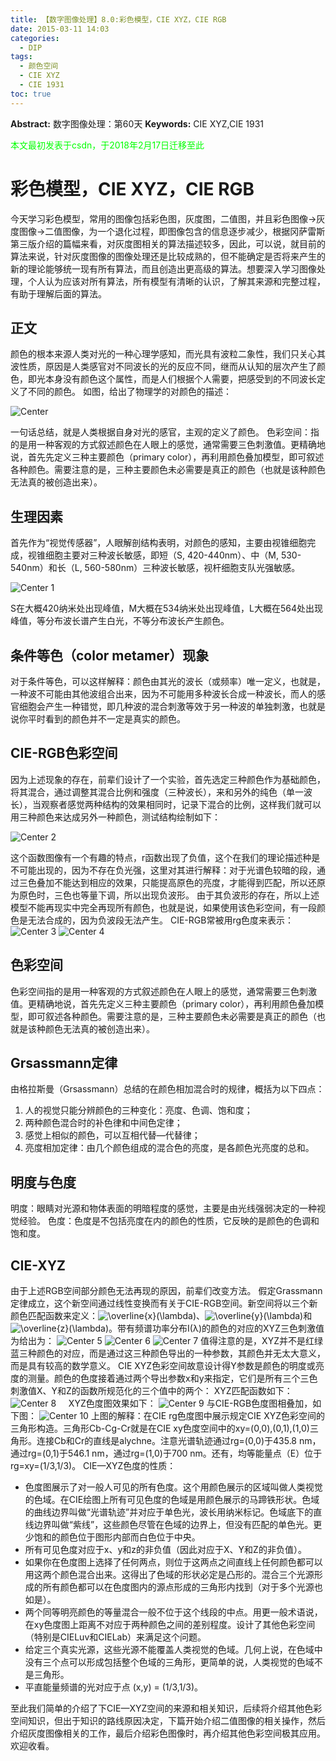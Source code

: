 ```yaml
---
title: 【数字图像处理】8.0:彩色模型，CIE XYZ，CIE RGB
date: 2015-03-11 14:03
categories:
  - DIP
tags:
  - 颜色空间
  - CIE XYZ
  - CIE 1931
toc: true
---
```

**Abstract:** 数字图像处理：第60天
**Keywords:** CIE XYZ,CIE 1931
<!--more-->
<font color="00FF00">本文最初发表于csdn，于2018年2月17日迁移至此</font>
# 彩色模型，CIE XYZ，CIE RGB
今天学习彩色模型，常用的图像包括彩色图，灰度图，二值图，并且彩色图像->灰度图像->二值图像，为一个退化过程，即图像包含的信息逐步减少，根据冈萨雷斯第三版介绍的篇幅来看，对灰度图相关的算法描述较多，因此，可以说，就目前的算法来说，针对灰度图像的图像处理还是比较成熟的，但不能确定是否将来产生的新的理论能够统一现有所有算法，而且创造出更高级的算法。想要深入学习图像处理，个人认为应该对所有算法，所有模型有清晰的认识，了解其来源和完整过程，有助于理解后面的算法。

## 正文

颜色的根本来源人类对光的一种心理学感知，而光具有波粒二象性，我们只关心其波性质，原因是人类感官对不同波长的光的反应不同，继而从认知的层次产生了颜色，即光本身没有颜色这个属性，而是人们根据个人需要，把感受到的不同波长定义了不同的颜色。
如图，给出了物理学的对颜色的描述：

![Center][]

一句话总结，就是人类根据自身对光的感官，主观的定义了颜色。
色彩空间：指的是用一种客观的方式叙述颜色在人眼上的感觉，通常需要三色刺激值。更精确地说，首先先定义三种主要颜色（primary color），再利用颜色叠加模型，即可叙述各种颜色。需要注意的是，三种主要颜色未必需要是真正的颜色（也就是该种颜色无法真的被创造出来）。

## 生理因素
首先作为“视觉传感器”，人眼解剖结构表明，对颜色的感知，主要由视锥细胞完成，视锥细胞主要对三种波长敏感，即短（S, 420-440nm）、中（M, 530-540nm）和长（L, 560-580nm）三种波长敏感，视杆细胞支队光强敏感。

![Center 1][]

S在大概420纳米处出现峰值，M大概在534纳米处出现峰值，L大概在564处出现峰值，等分布波长谱产生白光，不等分布波长产生颜色。

## 条件等色（color metamer）现象
对于条件等色，可以这样解释：颜色由其光的波长（或频率）唯一定义，也就是，一种波不可能由其他波组合出来，因为不可能用多种波长合成一种波长，而人的感官细胞会产生一种错觉，即几种波的混合刺激等效于另一种波的单独刺激，也就是说你平时看到的颜色并不一定是真实的颜色。

## CIE-RGB色彩空间
因为上述现象的存在，前辈们设计了一个实验，首先选定三种颜色作为基础颜色，将其混合，通过调整其混合比例和强度（三种波长），来和另外的纯色（单一波长），当观察者感觉两种结构的效果相同时，记录下混合的比例，这样我们就可以用三种颜色来达成另外一种颜色，测试结构绘制如下：

![Center 2][]

这个函数图像有一个有趣的特点，r函数出现了负值，这个在我们的理论描述种是不可能出现的，因为不存在负光强，这里对其进行解释：对于光谱色较暗的段，通过三色叠加不能达到相应的效果，只能提高原色的亮度，才能得到匹配，所以还原为原色时，三色也等量下调，所以出现负波形。
由于其负波形的存在，所以上述模型不能再现实中完全再现所有颜色，也就是说，如果使用该色彩空间，有一段颜色是无法合成的，因为负波段无法产生。
CIE-RGB常被用rg色度来表示：
![Center 3][]
![Center 4][]
## 色彩空间
色彩空间指的是用一种客观的方式叙述颜色在人眼上的感觉，通常需要三色刺激值。更精确地说，首先先定义三种主要颜色（primary color），再利用颜色叠加模型，即可叙述各种颜色。需要注意的是，三种主要颜色未必需要是真正的颜色（也就是该种颜色无法真的被创造出来）。
## Grsassmann定律
由格拉斯曼（Grsassmann）总结的在颜色相加混合时的规律，概括为以下四点：

1. 人的视觉只能分辨颜色的三种变化：亮度、色调、饱和度；
2. 两种颜色混合时的补色律和中间色定律；
3. 感觉上相似的颜色，可以互相代替—代替律；
4. 亮度相加定律：由几个颜色组成的混合色的亮度，是各颜色光亮度的总和。

## 明度与色度
明度：眼睛对光源和物体表面的明暗程度的感觉，主要是由光线强弱决定的一种视觉经验。
色度：色度是不包括亮度在内的颜色的性质，它反映的是颜色的色调和饱和度。

## CIE-XYZ
由于上述RGB空间部分颜色无法再现的原因，前辈们改变方法。
假定Grassmann定律成立，这个新空间通过线性变换而有关于CIE-RGB空间。新空间将以三个新颜色匹配函数来定义：![\\overline\{x\}(\\lambda)][overline_x_lambda]、![\\overline\{y\}(\\lambda)][overline_y_lambda]和![\\overline\{z\}(\\lambda)][overline_z_lambda]。带有频谱功率分布I(λ)的颜色的对应的XYZ三色刺激值为给出为：
![Center 5][]
![Center 6][]
![Center 7][]
值得注意的是，XYZ并不是红绿蓝三种颜色的对应，而是通过这三种颜色导出的一种参数，其颜色并无太大意义，而是具有较高的数学意义。
CIE XYZ色彩空间故意设计得Y参数是颜色的明度或亮度的测量。颜色的色度接着通过两个导出参数x和y来指定，它们是所有三个三色刺激值X、Y和Z的函数所规范化的三个值中的两个：
XYZ匹配函数如下：
![Center 8][]    
XYZ色度图效果如下：
![Center 9][]
与CIE-RGB色度图相叠加，如下图：
![Center 10][]
上图的解释：在CIE rg色度图中展示规定CIE XYZ色彩空间的三角形构造。三角形Cb-Cg-Cr就是在CIE xy色度空间中的xy=(0,0),(0,1),(1,0)三角形。连接Cb和Cr的直线是alychne。注意光谱轨迹通过rg=(0,0)于435.8 nm，通过rg=(0,1)于546.1 nm，通过rg=(1,0)于700 nm。还有，均等能量点（E）位于rg=xy=(1/3,1/3)。
CIE—XYZ色度的性质：
*  色度图展示了对一般人可见的所有色度。这个用颜色展示的区域叫做人类视觉的色域。在CIE绘图上所有可见色度的色域是用颜色展示的马蹄铁形状。色域的曲线边界叫做“光谱轨迹”并对应于单色光，波长用纳米标记。色域底下的直线边界叫做“紫线”，这些颜色尽管在色域的边界上，但没有匹配的单色光。更少饱和的颜色位于图形内部而白色位于中央。
*  所有可见色度对应于x、y和z的非负值（因此对应于X、Y和Z的非负值）。
*  如果你在色度图上选择了任何两点，则位于这两点之间直线上任何颜色都可以用这两个颜色混合出来。这得出了色域的形状必定是凸形的。混合三个光源形成的所有颜色都可以在色度图内的源点形成的三角形内找到（对于多个光源也如是）。
*  两个同等明亮颜色的等量混合一般不位于这个线段的中点。用更一般术语说，在xy色度图上距离不对应于两种颜色之间的差别程度。设计了其他色彩空间（特别是CIELuv和CIELab）来满足这个问题。
*  给定三个真实光源，这些光源不能覆盖人类视觉的色域。几何上说，在色域中没有三个点可以形成包括整个色域的三角形，更简单的说，人类视觉的色域不是三角形。
*  平直能量频谱的光对应于点 (x,y) = (1/3,1/3)。

至此我们简单的介绍了下CIE—XYZ空间的来源和相关知识，后续将介绍其他色彩空间知识，但出于知识的路线原因决定，下篇开始介绍二值图像的相关操作，然后介绍灰度图像相关的工作，最后介绍彩色图像时，再介绍其他色彩空间极其应用。欢迎收看。


[Center]: ./20141220123439812.jpg
[Center 1]: ./20141222112304172.jpg
[Center 2]: ./20141222114140775.png
[Center 3]: ./20141222140240997.png
[Center 4]: ./20141222140249625.png
[overline_x_lambda]: ./557e8d4cdd91b4461411088939ab1a41.png
[overline_y_lambda]: ./bee0b0d1dea7e1937ec3710c7c435f3e.png
[overline_z_lambda]: ./5aa5f099f72042122adaa7b313c37045.png
[Center 5]: ./20141222140916895.png
[Center 6]: ./20141222140922562.png
[Center 7]: ./20141222140935911.png
[Center 8]: ./20141222141529859.png
[Center 9]: ./20141222141337649.png
[Center 10]: ./20141222141141897.png





